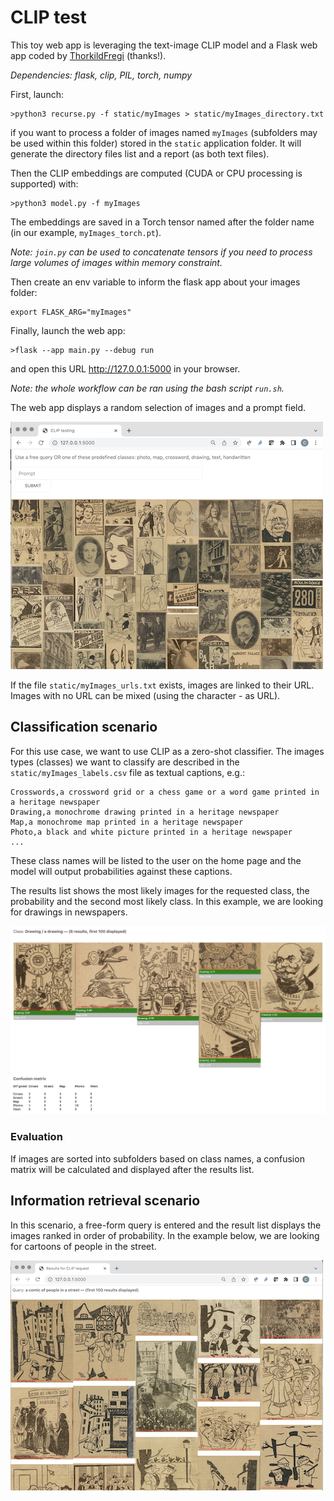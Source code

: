 # CLIP test

This toy web app is leveraging the text-image CLIP model and a Flask web app coded by [ThorkildFregi](https://github.com/ThorkildFregi/CLIP-model-website) (thanks!).

*Dependencies: flask, clip, PIL, torch, numpy*



First, launch:
```
>python3 recurse.py -f static/myImages > static/myImages_directory.txt
```
if you want to process a folder of images named ``myImages`` (subfolders may be used within this folder) stored in the ``static`` application folder. It will generate the directory files list and a report (as both text files).

Then the CLIP embeddings are computed (CUDA or CPU processing is supported) with:
```
>python3 model.py -f myImages
```
The embeddings are saved in a Torch tensor named after the folder name (in our example, ``myImages_torch.pt``).

*Note: ``join.py`` can be used to concatenate tensors if you need to process large volumes of images within memory constraint.*

Then create an env variable to inform the flask app about your images folder:
```
export FLASK_ARG="myImages"
```

Finally, launch the web app:
```
>flask --app main.py --debug run
```
and open this URL http://127.0.0.1:5000 in your browser.

*Note: the whole workflow can be ran using the bash script ``run.sh``.*

The web app displays a random selection of images and a prompt field.

![The web app](screen/home.png)

If the file ``static/myImages_urls.txt`` exists, images are linked to their URL. Images with no URL can be mixed (using the character - as URL).

## Classification scenario

For this use case, we want to use CLIP as a zero-shot classifier. The images types (classes) we want to classify are described in the ``static/myImages_labels.csv`` file as textual captions, e.g.:
```
Crosswords,a crossword grid or a chess game or a word game printed in a heritage newspaper
Drawing,a monochrome drawing printed in a heritage newspaper
Map,a monochrome map printed in a heritage newspaper
Photo,a black and white picture printed in a heritage newspaper
...
```
These class names will be listed to the user on the home page and the model will output probabilities against these captions.

The results list shows the most likely images for the requested class, the probability and the second most likely class. In this example, we are looking for drawings in newspapers.

![Classification](screen/classify.png)

### Evaluation 
If images are sorted into subfolders based on class names, a confusion matrix will be calculated and displayed after the results list.


## Information retrieval scenario

In this scenario, a free-form query is entered and the result list displays the images ranked in order of probability. In the example below, we are looking for cartoons of people in the street.

![Classification](screen/CBIR.png)



